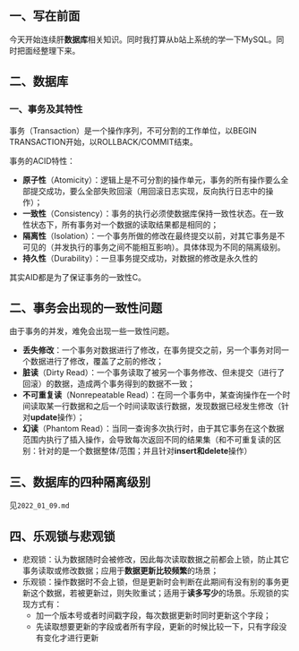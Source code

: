 ## 一、写在前面

今天开始连续肝**数据库**相关知识。同时我打算从b站上系统的学一下MySQL。同时把面经整理下来。

## 二、数据库

### 一、事务及其特性

事务（Transaction）是一个操作序列，不可分割的工作单位，以BEGIN TRANSACTION开始，以ROLLBACK/COMMIT结束。

事务的ACID特性：

- **原子性**（Atomicity）：逻辑上是不可分割的操作单元，事务的所有操作要么全部提交成功，要么全部失败回滚（用回滚日志实现，反向执行日志中的操作）；
- **一致性**（Consistency）：事务的执行必须使数据库保持一致性状态。在一致性状态下，所有事务对一个数据的读取结果都是相同的；
- **隔离性**（Isolation）：一个事务所做的修改在最终提交以前，对其它事务是不可见的（并发执行的事务之间不能相互影响）。具体体现为不同的隔离级别。
- **持久性**（Durability）：一旦事务提交成功，对数据的修改是永久性的

其实AID都是为了保证事务的一致性C。

## 二、事务会出现的一致性问题

由于事务的并发，难免会出现一些一致性问题。

- **丢失修改**：一个事务对数据进行了修改，在事务提交之前，另一个事务对同一个数据进行了修改，覆盖了之前的修改；
- **脏读**（Dirty Read）：一个事务读取了被另一个事务修改、但未提交（进行了回滚）的数据，造成两个事务得到的数据不一致；
- **不可重复读**（Nonrepeatable Read）：在同一个事务中，某查询操作在一个时间读取某一行数据和之后一个时间读取该行数据，发现数据已经发生修改（针对**update**操作）；
- **幻读**（Phantom Read）：当同一查询多次执行时，由于其它事务在这个数据范围内执行了插入操作，会导致每次返回不同的结果集（和不可重复读的区别：针对的是一个数据整体/范围；并且针对**insert和delete**操作）

## 三、数据库的四种隔离级别

见`2022_01_09.md`

## 四、乐观锁与悲观锁

- 悲观锁：认为数据随时会被修改，因此每次读取数据之前都会上锁，防止其它事务读取或修改数据；应用于**数据更新比较频繁**的场景；
- 乐观锁：操作数据时不会上锁，但是更新时会判断在此期间有没有别的事务更新这个数据，若被更新过，则失败重试；适用于**读多写少**的场景。乐观锁的实现方式有：
  - 加一个版本号或者时间戳字段，每次数据更新时同时更新这个字段；
  - 先读取想要更新的字段或者所有字段，更新的时候比较一下，只有字段没有变化才进行更新

